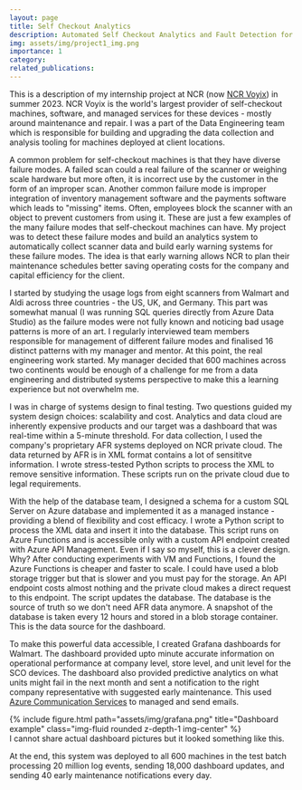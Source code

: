 ```yaml
---
layout: page
title: Self Checkout Analytics
description: Automated Self Checkout Analytics and Fault Detection for NCR Voyix Clients
img: assets/img/project1_img.png
importance: 1
category: 
related_publications: 
---
```


This is a description of my internship project at NCR (now [NCR Voyix](https://www.ncr.com/)) in summer 2023. NCR Voyix is the world's largest provider of self-checkout machines, software, and managed services for these devices - mostly around maintenance and repair. I was a part of the Data Engineering team which is responsible for building and upgrading the data collection and analysis tooling for machines deployed at client locations.

A common problem for self-checkout machines is that they have diverse failure modes. A failed scan could a real failure of the scanner or weighing scale hardware but more often, it is incorrect use by the customer in the form of an improper scan. Another common failure mode is improper integration of inventory management software and the payments software which leads to "missing" items. Often, employees block the scanner with an object to prevent customers from using it. These are just a few examples of the many failure modes that self-checkout machines can have. My project was to detect these failure modes and build an analytics system to automatically collect scanner data and build early warning systems for these failure modes. The idea is that early warning allows NCR to plan their maintenance schedules better saving operating costs for the company and capital efficiency for the client.

I started by studying the usage logs from eight scanners from Walmart and Aldi across three countries - the US, UK, and Germany. This part was somewhat manual (I was running SQL queries directly from Azure Data Studio) as the failure modes were not fully known and noticing bad usage patterns is more of an art. I regularly interviewed team members responsible for management of different failure modes and finalised 16 distinct patterns with my manager and mentor. At this point, the real engineering work started. My manager decided that 600 machines across two continents would be enough of a challenge for me from a data engineering and distributed systems perspective to make this a learning experience but not overwhelm me. 

I was in charge of systems design to final testing. Two questions guided my system design choices: scalability and cost. Analytics and data cloud are inherently expensive products and our target was a dashboard that was real-time within a 5-minute threshold. For data collection, I used the company's proprietary AFR systems deployed on NCR private cloud. The data returned by AFR is in XML format contains a lot of sensititve information. I wrote stress-tested Python scripts to process the XML to remove sensitive information. These scripts run on the private cloud due to legal requirements.

With the help of the database team, I designed a schema for a custom SQL Server on Azure database and implemented it as a managed instance - providing a blend of flexibility and cost efficacy. I wrote a Python script to process the XML data and insert it into the database. This script runs on Azure Functions and is accessible only with a custom API endpoint created with Azure API Management. Even if I say so myself, this is a clever design. Why? After conducting experiments with VM and Functions, I found the Azure Functions is cheaper and faster to scale. I could have used a blob storage trigger but that is slower and you must pay for the storage. An API endpoint costs almost nothing and the private cloud makes a direct request to this endpoint. The script updates the database. The database is the source of truth so we don't need AFR data anymore. A snapshot of the database is taken every 12 hours and stored in a blob storage container. This is the data source for the dashboard.

To make this powerful data accessible, I created Grafana dashboards for Walmart. The dashboard provided upto minute accurate information on operational performance at company level, store level, and unit level for the SCO devices. The dashboard also provided predictive analytics on what units might fail in the next month and sent a notification to the right company representative with suggested early maintenance. This used [Azure Communication Services](https://azure.microsoft.com/en-us/products/communication-services) to managed and send emails. 

<div class="row">
    <div class="col-sm mt-3 mt-md-0">
        {% include figure.html path="assets/img/grafana.png" title="Dashboard example" class="img-fluid rounded z-depth-1 img-center" %}
    </div>
</div>
<div class="caption">
    I cannot share actual dashboard pictures but it looked something like this.
</div>


At the end, this system was deployed to all 600 machines in the test batch processing 20 million log events, sending 18,000 dashboard updates, and sending 40 early maintenance notifications every day.
